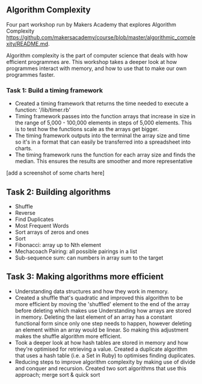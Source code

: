 ## Algorithm Complexity

Four part workshop run by Makers Academy that explores Algorithm Complexity https://github.com/makersacademy/course/blob/master/algorithmic_complexity/README.md.

Algorithm complexity is the part of computer science that deals with how efficient programmes are. This workshop takes a deeper look at how programmes interact with memory, and how to use that to make our own programmes faster.

### Task 1: Build a timing framework
- Created a timing framework that returns the time needed to execute a function: '/lib/timer.rb'
- Timing framework passes into the function arrays that increase in size in the range of 5,000 - 100,000 elements in steps of 5,000 elements. This is to test how the functions scale as the arrays get bigger.
- The timing framework outputs into the terminal the array size and time so it's in a format that can easily be transferred into a spreadsheet into charts.
- The timing framework runs the function for each array size and finds the median. This ensures the results are smoother and more representative

[add a screenshot of some charts here]

## Task 2: Building algorithms
- Shuffle
- Reverse
- Find Duplicates
- Most Frequent Words
- Sort arrays of zeros and ones
- Sort
- Fibonacci: array up to Nth element
- Mechacoach Pairing: all possible pairings in a list
- Sub-sequence sum: can numbers in array sum to the target

## Task 3: Making algorithms more efficient
- Understanding data structures and how they work in memory.
- Created a shuffle that's quadratic and improved this algorithm to be more efficient by moving the 'shuffled' element to the end of the array before deleting which makes use Understanding how arrays are stored in memory. Deleting the last element of an array has a constant functional form since only one step needs to happen, however deleting an element within an array would be linear. So making this adjustment makes the shuffle algorithm more efficient.
- Took a deeper look at how hash tables are stored in memory and how they're optimised for retrieving a value. Created a duplicate algorithm that uses a hash table (i.e. a Set in Ruby) to optimises finding duplicates.
- Reducing steps to improve algorithm complexity by making use of divide and conquer and recursion. Created two sort algorithms that use this approach; merge sort & quick sort
